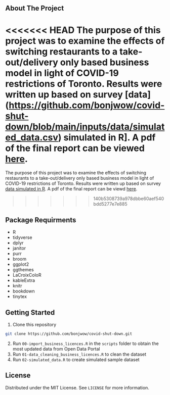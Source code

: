 ## About The Project
<<<<<<< HEAD
The purpose of this project was to examine the effects of switching restaurants to a take-out/delivery only based business model in light of COVID-19 restrictions of Toronto. Results were written up based on survey [data] (https://github.com/bonjwow/covid-shut-down/blob/main/inputs/data/simulated_data.csv) simulated in R]. A pdf of the final report can be viewed [here](https://github.com/bonjwow/covid-shut-down/blob/main/outputs/paper/paper.pdf).
=======
The purpose of this project was to examine the effects of switching restaurants to a take-out/delivery only based business model in light of COVID-19 restrictions of Toronto. Results were written up based on survey [data simulated in R](https://github.com/bonjwow/covid-shut-down/blob/main/inputs/data/simulated_data.csv). A pdf of the final report can be viewd [here](https://github.com/bonjwow/covid-shut-down/blob/main/outputs/paper/paper.pdf).
>>>>>>> 140b5308739a978dbbe60aef540bdd5277e7e885

## Package Requirments
* R
* tidyverse
* dplyr
* janitor
* purr
* broom
* ggplot2
* ggthemes
* LaCroixColoR
* kableExtra
* knitr
* bookdown
* tinytex

## Getting Started
1. Clone this repository
  ```sh
  git clone https://github.com/bonjwow/covid-shut-down.git
  ```
2. Run `00-import_business_licences.R` in the `scripts` folder to obtain the most updated data from Open Data Portal
3. Run `01-data_cleaning_business_licences.R` to clean the dataset
4. Run `02-simulated_data.R` to create simulated sample dataset

## License
Distributed under the MIT License. See `LICENSE` for more information.
